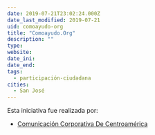 ```yaml
---
date: 2019-07-21T23:02:24.000Z
date_last_modified: 2019-07-21
uid: comoayudo-org
title: "Comoayudo.Org"
description: ""
type: 
website: 
date_ini: 
date_end: 
tags:
  - participación-ciudadana
cities: 
  - San José
---
```


Esta iniciativa fue realizada por:

- [Comunicación Corporativa De Centroamérica](/organizaciones/comunicacion-corporativa-de-centroamerica)

